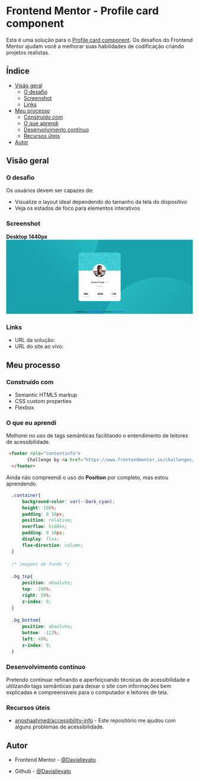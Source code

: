 # Frontend Mentor - Profile card component

Esta é uma solução para o [Profile card component](https://www.frontendmentor.io/challenges/profile-card-component-cfArpWshJ/hub/profile-card-component-Uocd-Yzvk). Os desafios do Frontend Mentor ajudam você a melhorar suas habilidades de codificação criando projetos realistas.

## Índice

- [Visão geral](#visão-geral)
  - [O desafio](#O-desafio)
  - [Screenshot](#Screenshot)
  - [Links](#links)
- [Meu processo](#Meu-processo)
  - [Construído com](#Construído-com)
  - [O que aprendi](#O-que-aprendi)
  - [Desenvolvimento contínuo](#Desenvolvimento-contínuo)
  - [Recursos úteis](#Recursos-úteis)
- [Autor](#autor)



## Visão geral

### O desafio

Os usuários devem ser capazes de:

- Visualize o layout ideal dependendo do tamanho da tela do dispositivo
- Veja os estados de foco para elementos interativos

### Screenshot

**Desktop 1440px**
![](screenshots/screenshot_desktop.png)


### Links

- URL da solução: []()
- URL do site ao vivo: []()

## Meu processo

### Construído com

- Semantic HTML5 markup
- CSS custom properties
- Flexbox


### O que eu aprendi

Melhorei no uso de tags semânticas facilitando o entendimento de leitores de acessibilidade.

```html
 <footer role="contentinfo">
        Challenge by <a href="https://www.frontendmentor.io/challenges/profile-card-component-cfArpWshJ" target="_blank" aria-label="front end mentor challenges">Frontend Mentor</a>. Coded by <a href="https://github.com/DaviAllevato" target="_blank" aria-label="GitHub">Davi Allevato</a>.
  </footer>
```

Ainda não compreendi o uso do **Position** por completo, mas estou aprendendo.

```css
  .container{
      background-color: var(--Dark_cyan);
      height: 100%;
      padding: 0 10px;
      position: relative;
      overflow: hidden;
      padding: 0 10px;
      display: flex;
      flex-direction: column;
  }

  /* imagens de fundo */

  .bg_top{
      position: absolute;
      top: -100%;
      right: 50%;
      z-index: 9;
  }

  .bg_bottom{
      position: absolute;
      bottom: -122%;
      left: 49%;
      z-index: 9;
  }
```


### Desenvolvimento contínuo

Pretendo continuar refinando e aperfeiçoando técnicas de acessibilidade e utilizando tags semânticas para deixar o site com informações bem explicadas e compreensíveis para o computador e leitores de tela.

### Recursos úteis

- [anoshaahmed/accessibility-info](https://github.com/anoshaahmed/accessibility-info) - Este repositório me ajudou com alguns problemas de acessibilidade.


## Autor

- Frontend Mentor - [@Daviallevato](https://www.frontendmentor.io/profile/DaviAllevato)

- Github - [@Daviallevato](https://github.com/DaviAllevato)

